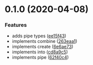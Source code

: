 # 0.1.0 (2020-04-08)


### Features

* adds pipe types ([ee15f43](https://github.com/rafamel/pipettes/commit/ee15f431f1bffdb4522ccee4928fcf3b88b1332c))
* implements combine ([263eaa1](https://github.com/rafamel/pipettes/commit/263eaa12aec2da54a1158068f5d4edcbd026ad34))
* implements create ([6e6ae73](https://github.com/rafamel/pipettes/commit/6e6ae7303ee7647d289a95db7d7e380eb80c54dc))
* implements into ([cd8a9c5](https://github.com/rafamel/pipettes/commit/cd8a9c56d22e66bb2baa4aa42d54bc86e43fadf9))
* implements pipe ([62f40c4](https://github.com/rafamel/pipettes/commit/62f40c462c06bd864bfa975008667444fb520a0b))



